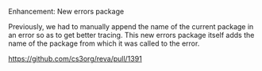 Enhancement: New errors package

Previously, we had to manually append the name of the current package in an
error so as to get better tracing. This new errors package itself adds the name
of the package from which it was called to the error.  

https://github.com/cs3org/reva/pull/1391
